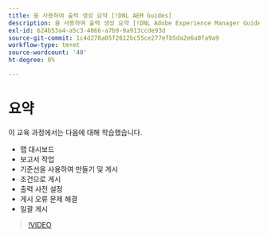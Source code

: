 ```yaml
---
title: 을 사용하여 출력 생성 요약 [!DNL AEM Guides]
description: 을 사용하여 출력 생성 요약 [!DNL Adobe Experience Manager Guides]
exl-id: 624b53a4-a5c3-4066-a7b9-9a913ccde93d
source-git-commit: 1c4d278a05f2612bc55ce277efb5da2e6a0fa9a9
workflow-type: tm+mt
source-wordcount: '40'
ht-degree: 0%

---
```


# 요약

이 교육 과정에서는 다음에 대해 학습했습니다.

- 맵 대시보드
- 보고서 작업
- 기준선을 사용하여 만들기 및 게시
- 조건으로 게시
- 출력 사전 설정
- 게시 오류 문제 해결
- 일괄 게시

>[!VIDEO](https://video.tv.adobe.com/v/338987?quality=12&learn=on)
